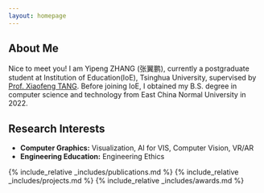 ```yaml
---
layout: homepage
---
```


## About Me

Nice to meet you! I am Yipeng ZHANG (张翼鹏), currently a postgraduate student at Institution of Education(IoE), Tsinghua University, supervised by [Prof. Xiaofeng TANG](https://www.ioe.tsinghua.edu.cn/info/1133/2228.htm). Before joining IoE, I obtained my B.S. degree in computer science and technology from East China Normal University in 2022.

## Research Interests

- **Computer Graphics:** Visualization, AI for VIS, Computer Vision, VR/AR
- **Engineering Education:** Engineering Ethics


{% include_relative _includes/publications.md %}
{% include_relative _includes/projects.md %}
{% include_relative _includes/awards.md %}
